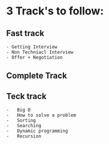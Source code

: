 # 3 Track's to follow:

## Fast track

    - Getting Interview
    - Non Techniacl Interview
    - Offer + Negotiation

## Complete Track

## Teck track

    -   Big O
    -   How to solve a problem
    -   Sorting
    -   Searching
    -   Dynamic programming
    -   Recursion
